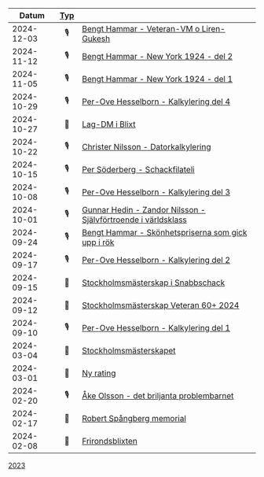 |Datum|[Typ](Förklaring)||
|-|:-:|-|
|2024-12-03|🎙️|[Bengt Hammar - Veteran-VM o Liren-Gukesh](../Program)|
|2024-11-12|🎙️|[Bengt Hammar - New York 1924 - del 2](../Program)|
|2024-11-05|🎙️|[Bengt Hammar - New York 1924 - del 1](../Program)|
|2024-10-29|🎙️|[Per-Ove Hesselborn - Kalkylering del 4](../Program)|
|2024-10-27|📩|[Lag-DM i Blixt](https://www.stockholmsschack.se/wp-content/uploads/2024/07/Inbjudan_Lag_DM_blixt_2024.pdf)|
|2024-10-22|🎙️|[Christer Nilsson - Datorkalkylering](../Xperiment/F%C3%B6redrag/Datorkalkylering)|
|2024-10-15|🎙️|[Per Söderberg - Schackfilateli](../Program)|
|2024-10-08|🎙️|[Per-Ove Hesselborn - Kalkylering del 3](../Program)|
|2024-10-01|🎙️|[Gunnar Hedin - Zandor Nilsson - Självförtroende i världsklass](../Program)|
|2024-09-24|🎙️|[Bengt Hammar - Skönhetspriserna som gick upp i rök](../Program)|
|2024-09-17|🎙️|[Per-Ove Hesselborn - Kalkylering del 2](../Program)|
|2024-09-15|📩|[Stockholmsmästerskap i Snabbschack](https://www.stockholmsschack.se/wp-content/uploads/2024/07/Inbjudan_Stockholmsmasterskapet_i_Snabbschack_2024.pdf)|
|2024-09-12|📩|[Stockholmsmästerskap Veteran 60+ 2024](2024-09-12_I_Stockholmsmästerskap_Veteran_60+_2024.pdf)|
|2024-09-10|🎙️|[Per-Ove Hesselborn - Kalkylering del 1](../Program)|
|2024-03-04|📩|[Stockholmsmästerskapet](2024-03-04_I_Stockholmsmästerskapet.pdf)|
|2024-03-01|📢|[Ny rating](2024-03-01_M_Ny_rating.pdf)|
|2024-02-20|🎙️|[Åke Olsson - det briljanta problembarnet](../Program)|
|2024-02-17|📩|[Robert Spångberg memorial](2024-02-17_I_Robert_Spångberg_memorial.pdf)|
|2024-02-08|🏅|[Frirondsblixten](2024-02-08_R_Frirondsblixten.pdf)|
[2023](2023)